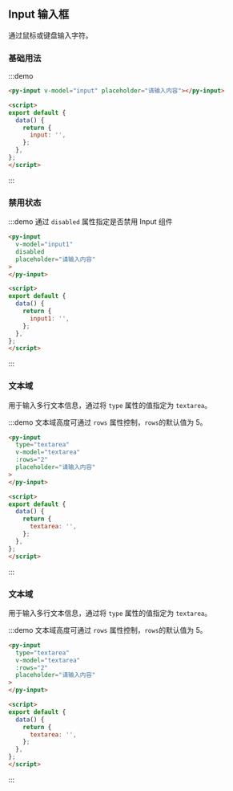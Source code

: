 ## Input 输入框

通过鼠标或键盘输入字符。

### 基础用法

:::demo
```html
<py-input v-model="input" placeholder="请输入内容"></py-input>

<script>
export default {
  data() {
    return {
      input: '',
    };
  },
};
</script>
```
:::


### 禁用状态

:::demo 通过 `disabled` 属性指定是否禁用 Input 组件
```html
<py-input
  v-model="input1"
  disabled
  placeholder="请输入内容"
>
</py-input>

<script>
export default {
  data() {
    return {
      input1: '',
    };
  },
};
</script>
```
:::

### 文本域

用于输入多行文本信息，通过将 `type` 属性的值指定为 `textarea`。

:::demo 文本域高度可通过 `rows` 属性控制，`rows`的默认值为 5。
```html
<py-input
  type="textarea"
  v-model="textarea"
  :rows="2"
  placeholder="请输入内容"
>
</py-input>

<script>
export default {
  data() {
    return {
      textarea: '',
    };
  },
};
</script>
```
:::

### 文本域

用于输入多行文本信息，通过将 `type` 属性的值指定为 `textarea`。

:::demo 文本域高度可通过 `rows` 属性控制，`rows`的默认值为 5。
```html
<py-input
  type="textarea"
  v-model="textarea"
  :rows="2"
  placeholder="请输入内容"
>
</py-input>

<script>
export default {
  data() {
    return {
      textarea: '',
    };
  },
};
</script>
```
:::
